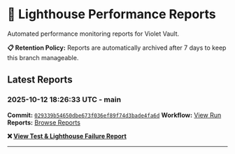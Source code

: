 # 🔦 Lighthouse Performance Reports

Automated performance monitoring reports for Violet Vault.

**📋 Retention Policy:** Reports are automatically archived after 7 days to keep this branch manageable.

## Latest Reports

### 2025-10-12 18:26:33 UTC - main

**Commit:** [`029339b54650dbe673f036ef89f74d3bade4fa6d`](https://github.com/thef4tdaddy/violet-vault/commit/029339b54650dbe673f036ef89f74d3bade4fa6d)
**Workflow:** [View Run](https://github.com/thef4tdaddy/violet-vault/actions/runs/18447811619)
**Reports:** [Browse Reports](https://github.com/thef4tdaddy/violet-vault/tree/lighthouse-reports/reports/main/2025-10-12_18-26-31)

**❌ [View Test & Lighthouse Failure Report](./reports/main/2025-10-12_18-26-31/test-and-lighthouse-failures.md)**


---

